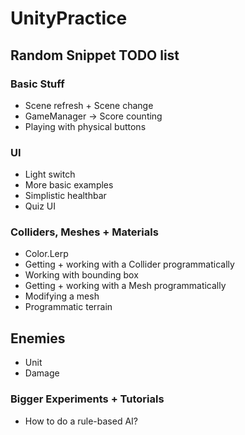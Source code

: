 # UnityPractice

## Random Snippet TODO list

### Basic Stuff

* Scene refresh + Scene change
* GameManager -> Score counting
* Playing with physical buttons

### UI

* Light switch
* More basic examples
* Simplistic healthbar
* Quiz UI


### Colliders, Meshes + Materials

* Color.Lerp
* Getting + working with a Collider programmatically
* Working with bounding box
* Getting + working with a Mesh programmatically
* Modifying a mesh
* Programmatic terrain


## Enemies

* Unit
* Damage


### Bigger Experiments + Tutorials

* How to do a rule-based AI?
